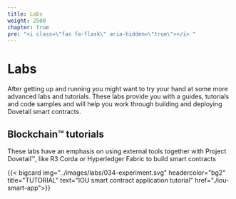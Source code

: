 ```yaml
---
title: Labs
weight: 2500
chapter: true
pre: "<i class=\"fas fa-flask\" aria-hidden=\"true\"></i> "
---
```


# Labs

After getting up and running you might want to try your hand at some more advanced labs and tutorials. These labs provide you with a guides, tutorials and code samples and will help you work through building and deploying Dovetail smart contracts.

## Blockchain™ tutorials

These labs have an emphasis on using external tools together with Project Dovetail™, like R3 Corda or Hyperledger Fabric to build smart contracts

<div class="cards">

  {{< bigcard img="../images/labs/034-experiment.svg" headercolor="bg2" title="TUTORIAL" text="IOU smart contract application tutorial" href="./iou-smart-app">}}

</div>